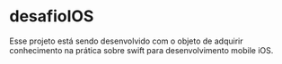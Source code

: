 # desafioIOS
Esse projeto está sendo desenvolvido com o objeto de adquirir conhecimento na prática sobre swift para desenvolvimento mobile iOS. 
